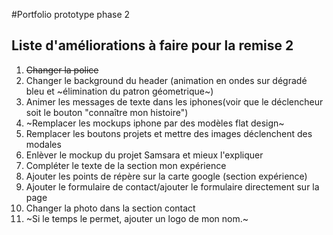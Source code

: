 #Portfolio prototype phase 2 

## Liste d'améliorations à faire pour la remise 2

1. ~~Changer la police~~
2. Changer le background du header (animation en ondes sur dégradé bleu et ~élimination du patron géometrique~)
3. Animer les messages de texte dans les iphones(voir que le déclencheur soit le bouton "connaître mon histoire")
4. ~Remplacer les mockups iphone par des modèles flat design~
5. Remplacer les boutons projets et mettre des images déclenchent des modales
6. Enlèver le mockup du projet Samsara et mieux l'expliquer 
7. Compléter le texte de la section mon expérience
8. Ajouter les points de répère sur la carte google (section expérience)
9. Ajouter le formulaire de contact/ajouter le formulaire directement sur la page 
10. Changer la photo dans la section contact
11. ~Si le temps le permet, ajouter un logo de mon nom.~  
